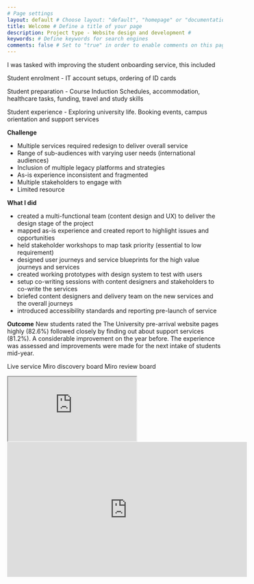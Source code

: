 ```yaml
---
# Page settings
layout: default # Choose layout: "default", "homepage" or "documentation-archive"
title: Welcome # Define a title of your page
description: Project type - Website design and development # 
keywords: # Define keywords for search engines
comments: false # Set to "true" in order to enable comments on this page. Make sure you properly setup "disqus_forum_shortname" variable in "_config.yml"
---
```


I was tasked with improving the student onboarding service, this included

Student enrolment - IT account setups, ordering of ID cards

Student preparation - Course Induction Schedules, accommodation, healthcare tasks, funding, travel and study skills

Student experience - Exploring university life. Booking events, campus orientation and support services

**Challenge**

- Multiple services required redesign to deliver overall service
- Range of sub-audiences with varying user needs (international audiences)
- Inclusion of multiple legacy platforms and strategies
- As-is experience inconsistent and fragmented
- Multiple stakeholders to engage with 
- Limited resource


**What I did**

- created a multi-functional team (content design and UX) to deliver the design stage of the project
- mapped as-is experience and created report to highlight issues and opportunities
- held stakeholder workshops to map task priority (essential to low requirement)
- designed user journeys and service blueprints for the high value journeys and services
- created working prototypes with design system to test with users
- setup co-writing sessions with content designers and stakeholders to co-write the services
- briefed content designers and delivery team on the new services and the overall journeys 
- introduced accessibility standards and reporting pre-launch of service

**Outcome**
New students rated the The University pre-arrival website pages highly (82.6%) followed closely by finding out about support services (81.2%). A considerable improvement on the year before. The experience was assessed and improvements were made for the next intake of students mid-year.

Live service
Miro discovery board
Miro review board

<iframe src="https://miro.com/app/board/o9J_lWo2F0Q=/?invite_link_id=588182600230" title="Miro discovery board"></iframe>

<iframe width="560" height="315" src="https://miro.com/app/board/o9J_lWo2F0Q=/?invite_link_id=588182600230" title="Miro discovery board" frameborder="0" allow="accelerometer; autoplay; clipboard-write; encrypted-media; gyroscope; picture-in-picture" allowfullscreen></iframe>
